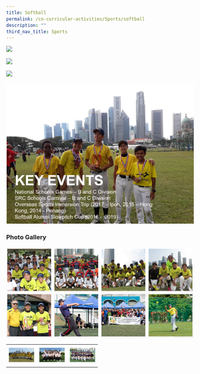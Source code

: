 ```yaml
---
title: Softball
permalink: /co-curricular-activities/Sports/softball
description: ""
third_nav_title: Sports
---
```

![](/images/sb1.png)

![](/images/sb2.png)

![](/images/sb3.png)

![](/images/sb4.png)

### Photo Gallery

![](/images/sb.png)

<table style="undefined;table-layout: fixed; width: 246px">
<colgroup>
<col style="width: 195px">
<col style="width: 195px">
<col style="width: 195px">
</colgroup>
<tbody>
  <tr>
    <td><img src="/images/sb5.jpeg"></td>
    <td><img src="/images/sb6.jpeg"></td>
    <td><img src="/images/sb7.jpeg"></td>
  </tr>
</tbody>
</table>